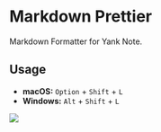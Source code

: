# Markdown Prettier

Markdown Formatter for Yank Note.

## Usage

- **macOS:** `Option` + `Shift` + `L`
- **Windows:** `Alt` + `Shift` + `L`

![](https://user-images.githubusercontent.com/7115690/192148012-ca05bd56-df0f-45c9-9863-35628231e1ba.png)
